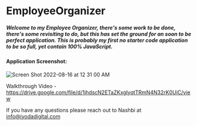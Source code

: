 # EmployeeOrganizer

##### Welcome to my Employee Organizer, there's some work to be done, there's some revisiting to do, but this has set the ground for an soon to be perfect application. This is probably my first no starter code application to be so full, yet contain 100% JavaScript. 

#### Application Screenshot: 

![Screen Shot 2022-08-16 at 12 31 00 AM](https://user-images.githubusercontent.com/107282167/184798208-46de8295-9eda-4c16-be0d-3e09f646f379.png)

Walkthrough Video - https://drive.google.com/file/d/1ihdscN2ETaZKxgIyqtTRmN4N32rK0UiC/view

If you have any questions please reach out to Nashbi at info@iyodadigital.com 
